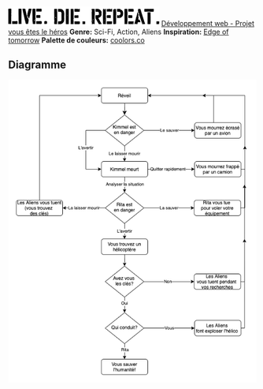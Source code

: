 ![Live. Die. Repeat](assets/logo-dark.png)
[Développement web - Projet vous êtes le héros](https://smnarnold.com/projets/vous-etes-le-heros)
**Genre:** Sci-Fi, Action, Aliens
**Inspiration:** [Edge of tomorrow](https://www.imdb.com/title/tt1631867/)
**Palette de couleurs:** [coolors.co](https://coolors.co/082b3d-28404f-50ebf8-b9fdfe-ef626c)
## Diagramme
![Diagramme](assets/diagramme.png)
